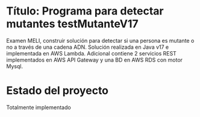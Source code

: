 # Título: Programa para detectar mutantes testMutanteV17
Examen MELI, construir solución para detectar si una persona es mutante o no a través de una cadena ADN. Solución realizada en Java v17 e implementada en AWS Lambda.
Adicional contiene 2 servicios REST implementados en AWS API Gateway
y una BD en AWS RDS con motor Mysql.

# Estado del proyecto
Totalmente implementado 


